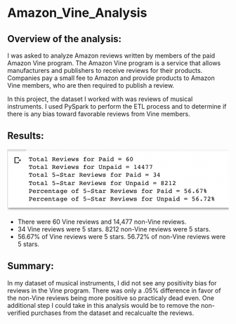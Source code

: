 # Amazon_Vine_Analysis

## Overview of the analysis: 
I was asked to analyze Amazon reviews written by members of the paid Amazon Vine program. The Amazon Vine program is a service that allows manufacturers and publishers to receive reviews for their products. Companies pay a small fee to Amazon and provide products to Amazon Vine members, who are then required to publish a review.

In this project, the dataset I worked with was reviews of musical instruments. I used PySpark to perform the ETL process and to determine if there is any bias toward favorable reviews from Vine members. 

## Results: 
![Review_Summary](images/review_summary.png)

- There were 60 Vine reviews and 14,477 non-Vine reviews.
- 34 Vine reviews were 5 stars. 8212 non-Vine reviews were 5 stars.
- 56.67% of Vine reviews were 5 stars. 56.72% of non-Vine reviews were 5 stars.

## Summary: 
In my dataset of musical instruments, I did not see any positivity bias for reviews in the Vine program. There was only a .05% difference in favor of the non-Vine reviews being more positive so practicaly dead even.  One additional step I could take in this analysis would be to remove the non-verified purchases from the dataset and recalcualte the reviews.